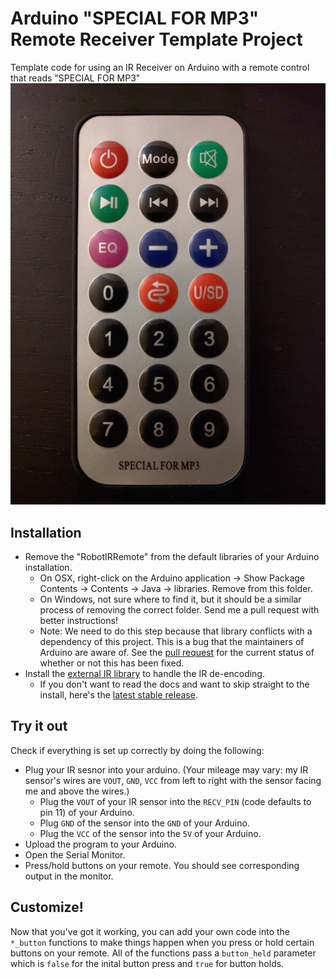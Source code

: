 # Arduino "SPECIAL FOR MP3" Remote Receiver Template Project
Template code for using an IR Receiver on Arduino with a remote control that reads "SPECIAL FOR MP3"
![SPECIAL FOR MP3](./remote.jpg)

## Installation
* Remove the "RobotIRRemote" from the default libraries of your Arduino installation.
  * On OSX, right-click on the Arduino application -> Show Package Contents -> Contents -> Java -> libraries. 
    Remove from this folder.
  * On Windows, not sure where to find it, but it should be a similar process of removing the correct folder.
    Send me a pull request with better instructions!
  * Note: We need to do this step because that library conflicts with a dependency of this project. 
    This is a bug that the maintainers of Arduino are aware of. See the 
    [pull request](https://github.com/arduino/Arduino/issues/4040) for the current status of whether or not 
    this has been fixed.
* Install the [external IR library](https://github.com/z3t0/Arduino-IRremote) to handle the IR de-encoding.
  * If you don't want to read the docs and want to skip straight to the install, here's the 
    [latest stable release](https://github.com/z3t0/Arduino-IRremote/releases/tag/stable).

## Try it out
Check if everything is set up correctly by doing the following:
* Plug your IR sesnor into your arduino. (Your mileage may vary: my IR sensor's wires are 
  `VOUT`, `GND`, `VCC` from left to right with the sensor facing me and above the wires.)
  * Plug the `VOUT` of your IR sensor into the `RECV_PIN` (code defaults to pin 11) of your Arduino.
  * Plug `GND` of the sensor into the `GND` of your Arduino.
  * Plug the `VCC` of the sensor into the `5V` of your Arduino.
* Upload the program to your Arduino.
* Open the Serial Monitor.
* Press/hold buttons on your remote. You should see corresponding output in the monitor.

## Customize!
Now that you've got it working, you can add your own code into the `*_button` functions to make things
happen when you press or hold certain buttons on your remote. All of the functions pass a `button_held`
parameter which is `false` for the inital button press and `true` for button holds.
